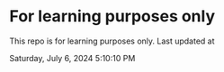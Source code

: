 # For learning purposes only
This repo is for learning purposes only.
Last updated at

Saturday, July 6, 2024 5:10:10 PM

